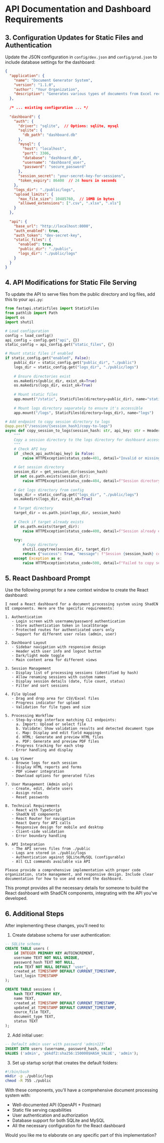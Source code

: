 # API Documentation and Dashboard Requirements

## 3. Configuration Updates for Static Files and Authentication

Update the JSON configuration in `config/dev.json` and `config/prod.json` to include database settings for the dashboard:

```json
{
  "application": {
    "name": "Document Generator System",
    "version": "1.1.0",
    "author": "Your Organization",
    "description": "Generates various types of documents from Excel records"
  },
  
  /* ... existing configuration ... */
  
  "dashboard": {
    "auth": {
      "driver": "sqlite",  // Options: sqlite, mysql
      "sqlite": {
        "db_path": "dashboard.db"
      },
      "mysql": {
        "host": "localhost",
        "port": 3306,
        "database": "dashboard_db",
        "username": "dashboard_user",
        "password": "secure_password"
      },
      "session_secret": "your-secret-key-for-sessions",
      "token_expiry": 86400  // 24 hours in seconds
    },
    "logs_dir": "./public/logs",
    "upload_limits": {
      "max_file_size": 10485760,  // 10MB in bytes
      "allowed_extensions": [".csv", ".xlsx", ".xls"]
    }
  },
  
  "api": {
    "base_url": "http://localhost:8000",
    "auth_enabled": true,
    "auth_token": "dev-secret-key",
    "static_files": {
      "enabled": true,
      "public_dir": "./public",
      "logs_dir": "./public/logs"
    }
  }
}
```

## 4. API Modifications for Static File Serving

To update the API to serve files from the public directory and log files, add this to your `api.py`:

```python
from fastapi.staticfiles import StaticFiles
from pathlib import Path
import os
import shutil

# Load configuration
config = load_config()
api_config = config.get("api", {})
static_config = api_config.get("static_files", {})

# Mount static files if enabled
if static_config.get("enabled", False):
    public_dir = static_config.get("public_dir", "./public")
    logs_dir = static_config.get("logs_dir", "./public/logs")
    
    # Ensure directories exist
    os.makedirs(public_dir, exist_ok=True)
    os.makedirs(logs_dir, exist_ok=True)
    
    # Mount static files
    app.mount("/static", StaticFiles(directory=public_dir), name="static")
    
    # Mount logs directory separately to ensure it's accessible
    app.mount("/logs", StaticFiles(directory=logs_dir), name="logs")

# Add endpoint to copy session directory to logs
@app.post("/session/{session_hash}/copy-to-logs")
async def copy_session_to_logs(session_hash: str, api_key: str = Header(None, alias="X-API-Key")):
    """
    Copy a session directory to the logs directory for dashboard access.
    """
    # Check API key
    if _check_api_auth(api_key) is False:
        raise HTTPException(status_code=401, detail="Invalid or missing API key")
    
    # Get session directory
    session_dir = get_session_dir(session_hash)
    if not os.path.exists(session_dir):
        raise HTTPException(status_code=404, detail=f"Session directory not found: {session_hash}")
    
    # Get logs directory from config
    logs_dir = static_config.get("logs_dir", "./public/logs")
    os.makedirs(logs_dir, exist_ok=True)
    
    # Target directory
    target_dir = os.path.join(logs_dir, session_hash)
    
    # Check if target already exists
    if os.path.exists(target_dir):
        raise HTTPException(status_code=400, detail=f"Session already exists in logs: {session_hash}")
    
    try:
        # Copy directory
        shutil.copytree(session_dir, target_dir)
        return {"success": True, "message": f"Session {session_hash} copied to logs"}
    except Exception as e:
        raise HTTPException(status_code=500, detail=f"Failed to copy session: {str(e)}")
```

## 5. React Dashboard Prompt

Use the following prompt for a new context window to create the React dashboard:

```
I need a React dashboard for a document processing system using ShadCN UI components. Here are the specific requirements:

1. Authentication
   - Login screen with username/password authentication
   - Store authentication token in localStorage
   - Protected routes for authenticated users only
   - Support for different user roles (admin, user)

2. Dashboard Layout
   - Sidebar navigation with responsive design
   - Header with user info and logout button
   - Dark/light mode toggle
   - Main content area for different views

3. Session Management
   - Display list of processing sessions (identified by hash)
   - Allow renaming sessions with custom names
   - Display session details (date, file count, status)
   - Filter and sort sessions

4. File Upload
   - Drag and drop area for CSV/Excel files
   - Progress indicator for upload
   - Validation for file types and size

5. Processing Workflow
   - Step-by-step interface matching CLI endpoints:
     a. Import: Upload or select file
     b. Validate: Show validation results and detected document type
     c. Map: Display and edit field mappings
     d. HTML: Generate and preview HTML files
     e. PDF: Generate and preview PDF files
   - Progress tracking for each step
   - Error handling and display

6. Log Viewer
   - Browse logs for each session
   - Display HTML reports and forms
   - PDF viewer integration
   - Download options for generated files

7. User Management (Admin only)
   - Create, edit, delete users
   - Assign roles
   - Reset passwords

8. Technical Requirements
   - React with TypeScript
   - ShadCN UI components
   - React Router for navigation
   - React Query for API calls
   - Responsive design for mobile and desktop
   - Client-side validation
   - Error boundary handling

9. API Integration
   - The API serves files from ./public
   - Logs are stored in ./public/logs
   - Authentication against SQLite/MySQL (configurable)
   - All CLI commands available via API

Please provide a comprehensive implementation with proper code organization, state management, and responsive design. Include clear documentation for how to use and extend the dashboard.
```

This prompt provides all the necessary details for someone to build the React dashboard with ShadCN components, integrating with the API you've developed.

## 6. Additional Steps

After implementing these changes, you'll need to:

1. Create database schema for user authentication:

```sql
-- SQLite schema
CREATE TABLE users (
    id INTEGER PRIMARY KEY AUTOINCREMENT,
    username TEXT NOT NULL UNIQUE,
    password_hash TEXT NOT NULL,
    role TEXT NOT NULL DEFAULT 'user',
    created_at TIMESTAMP DEFAULT CURRENT_TIMESTAMP,
    last_login TIMESTAMP
);

CREATE TABLE sessions (
    hash TEXT PRIMARY KEY,
    name TEXT,
    created_at TIMESTAMP DEFAULT CURRENT_TIMESTAMP,
    updated_at TIMESTAMP DEFAULT CURRENT_TIMESTAMP,
    source_file TEXT,
    document_type TEXT,
    status TEXT
);
```

2. Add initial user:

```sql
-- Default admin user with password 'admin123'
INSERT INTO users (username, password_hash, role) 
VALUES ('admin', 'pbkdf2:sha256:150000$HASH_VALUE', 'admin');
```

3. Set up startup script that creates the default folders:

```bash
#!/bin/bash
mkdir -p ./public/logs
chmod -R 755 ./public
```

With these components, you'll have a comprehensive document processing system with:
- Well-documented API (OpenAPI + Postman)
- Static file serving capabilities
- User authentication and authorization
- Database support for both SQLite and MySQL
- All the necessary configuration for the React dashboard

Would you like me to elaborate on any specific part of this implementation?